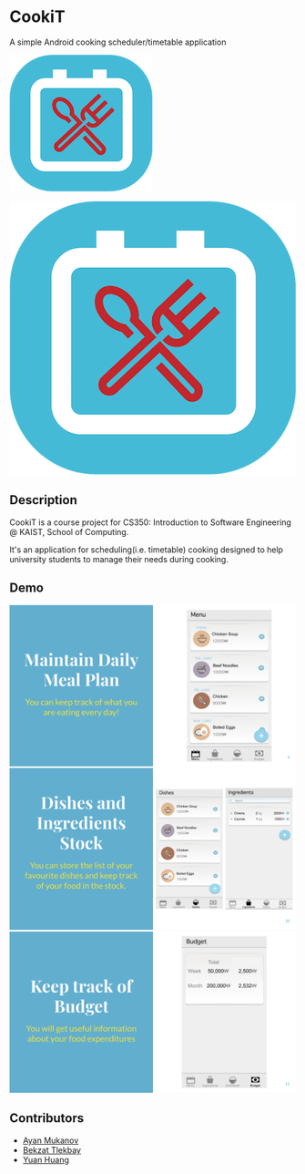 # CookiT

A simple Android cooking scheduler/timetable application

![Logo](./cookit-logo.png)

![Logo](./cookit-logo2.png)


## Description

CookiT is a course project for CS350: Introduction to Software Engineering @ KAIST, School of Computing.

It's an application for scheduling(i.e. timetable) cooking designed to help university students to manage their needs during cooking.

## Demo

![DemoSlides](./Presentation_slide1.png)
![DemoSlides](./Presentation_slide2.png)
![DemoSlides](./Presentation_slide3.png)

## Contributors
- [Ayan Mukanov](https://github.com/mukanov8)
- [Bekzat Tlekbay](https://github.com/fesiib)
- [Yuan Huang](https://github.com/huangyuan9811)
